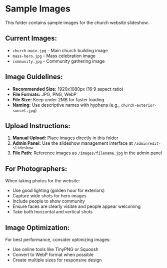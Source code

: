 # Sample Images

This folder contains sample images for the church website slideshow.

## Current Images:

- `church-main.jpg` - Main church building image
- `mass-hero.jpg` - Mass celebration image
- `community.jpg` - Community gathering image

## Image Guidelines:

- **Recommended Size:** 1920x1080px (16:9 aspect ratio)
- **File Formats:** JPG, PNG, WebP
- **File Size:** Keep under 2MB for faster loading
- **Naming:** Use descriptive names with hyphens (e.g., `church-exterior-sunset.jpg`)

## Upload Instructions:

1. **Manual Upload:** Place images directly in this folder
2. **Admin Panel:** Use the slideshow management interface at `/admin/edit-slideshow`
3. **File Path:** Reference images as `/images/filename.jpg` in the admin panel

## For Photographers:

When taking photos for the website:

- Use good lighting (golden hour for exteriors)
- Capture wide shots for hero images
- Include people to show community
- Ensure faces are clearly visible and people appear welcoming
- Take both horizontal and vertical shots

## Image Optimization:

For best performance, consider optimizing images:

- Use online tools like TinyPNG or Squoosh
- Convert to WebP format when possible
- Create multiple sizes for responsive design
